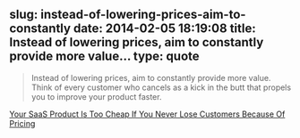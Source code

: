 slug: instead-of-lowering-prices-aim-to-constantly
date: 2014-02-05 18:19:08
title: Instead of lowering prices, aim to constantly provide more value...
type: quote
---

> Instead of lowering prices, aim to constantly provide more value. Think of every customer who cancels as a kick in the butt that propels you to improve your product faster.

[Your SaaS Product Is Too Cheap If You Never Lose Customers Because Of Pricing](http://blog.close.io/your-saas-product-is-too-cheap-if-you-never-lose-customers-because-of-pricing)
